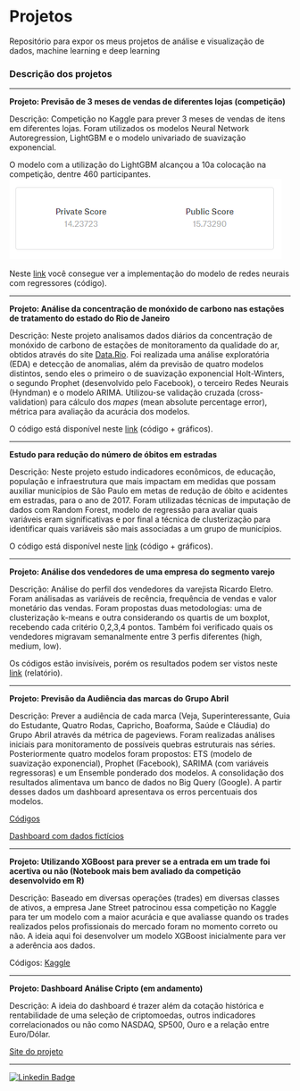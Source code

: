 # Projetos
Repositório para expor os meus projetos de análise e visualização de dados, machine learning e deep learning

### Descrição dos projetos

------------------------------
**<p>Projeto: Previsão de 3 meses de vendas de diferentes lojas (competição)</p>**
Descrição: Competição no Kaggle para prever 3 meses de vendas de itens em diferentes lojas. Foram utilizados os modelos Neural Network Autoregression, LightGBM e o modelo univariado de suavização exponencial.

O modelo com a utilização do LightGBM alcançou a 10a colocação na competição, dentre 460 participantes.
![](https://github.com/guilhermeagsouza/ImagensTabelasDosProjetos/blob/master/kaggle_score.PNG)

Neste [link](https://www.kaggle.com/guilhermeagsouza/neural-network-autoregression-15-73290) você consegue ver a implementação do modelo de redes neurais com regressores (código).

------------------------------
 **<p>Projeto: Análise da concentração de monóxido de carbono nas estações de tratamento do estado do Rio de Janeiro</p>**
 Descrição: Neste projeto analisamos dados diários da concentração de monóxido de carbono de estações de monitoramento da qualidade do ar, obtidos através do site [Data.Rio](http://www.data.rio). Foi realizada uma análise exploratória (EDA) e detecção de anomalias, além da previsão de quatro modelos distintos, sendo eles o primeiro o de suavização exponencial Holt-Winters, o segundo Prophet (desenvolvido pelo Facebook), o terceiro Redes Neurais (Hyndman) e o modelo ARIMA. Utilizou-se validação cruzada (cross-validation) para cálculo dos *mapes* (mean absolute percentage error), métrica para avaliação da acurácia dos modelos. 
 
 O código está disponível neste [link](https://github.com/guilhermeagsouza/Projetos/blob/master/2_Project.md) (código + gráficos).
 
 ------------------------------
 **<p>Estudo para redução do número de óbitos em estradas</p>**
Descrição: Neste projeto estudo indicadores econômicos, de educação, população e infraestrutura que mais impactam em medidas que possam auxiliar municípios de São Paulo em metas de redução de óbito e acidentes em estradas, para o ano de 2017. Foram utilizadas técnicas de imputação de dados com Random Forest, modelo de regressão para avaliar quais variáveis eram significativas e por final a técnica de clusterização para identificar quais variáveis são mais associadas a um grupo de municípios. 

 O código está disponível neste [link](https://github.com/guilhermeagsouza/Projetos/blob/master/3_Project.md) (código + gráficos).
 
 ------------------------------
 **<p>Projeto: Análise dos vendedores de uma empresa do segmento varejo</p>**
 Descrição: Análise do perfil dos vendedores da varejista Ricardo Eletro. Foram análisadas as variáveis de recência, frequência de vendas e valor monetário das vendas. Foram propostas duas metodologias: uma de clusterização k-means e outra considerando os quartis de um boxplot, recebendo cada critério 0,2,3,4 pontos. Também foi verificado quais os vendedores migravam semanalmente entre 3 perfis diferentes (high, medium, low). 
 
 Os códigos estão invisíveis, porém os resultados podem ser vistos neste [link](https://github.com/guilhermeagsouza/Projetos/blob/master/An%C3%A1lise%20Vendedores%20da%20Ricardo%20Eletro.pdf) (relatório).

------------------------------
 **<p>Projeto: Previsão da Audiência das marcas do Grupo Abril</p>**
 Descrição: Prever a audiência de cada marca (Veja, Superinteressante, Guia do Estudante, Quatro Rodas, Capricho, Boaforma, Saúde e Cláudia) do Grupo Abril através da métrica de pageviews. Foram realizadas análises iniciais para monitoramento de possíveis quebras estruturais nas séries. Posteriormente quatro modelos foram propostos: ETS (modelo de suavização exponencial), Prophet (Facebook), SARIMA (com variáveis regressoras) e um Ensemble ponderado dos modelos. A consolidação dos resultados alimentava um banco de dados no Big Query (Google). A partir desses dados um dashboard apresentava os erros percentuais dos modelos.
 
 [Códigos](https://github.com/guilhermeagsouza/previsao-abril)
 
 [Dashboard com dados fictícios](https://guilhermeagsouza.shinyapps.io/dashboard_audiencia/)


------------------------------
**<p>Projeto: Utilizando XGBoost para prever se a entrada em um trade foi acertiva ou não (Notebook mais bem avaliado da competição desenvolvido em R) </p>**
Descrição: Baseado em diversas operações (trades) em diversas classes de ativos, a empresa Jane Street patrocinou essa competição no Kaggle para ter um modelo com a maior acurácia e que avaliasse quando os trades realizados pelos profissionais do mercado foram no momento correto ou não. A ideia aqui foi desenvolver um modelo XGBoost inicialmente para ver a aderência aos dados.

Códigos: [Kaggle](https://www.kaggle.com/code/guilhermeagsouza/eda-tidymodels-approach-with-xgboost)

------------------------------

**<p>Projeto: Dashboard Análise Cripto (em andamento)</p>** 
Descrição: A ideia do dashboard é trazer além da cotação histórica e rentabilidade de uma seleção de criptomoedas, outros indicadores correlacionados ou não como NASDAQ, SP500, Ouro e a relação entre Euro/Dólar.

[Site do projeto](https://guilhermeagsouza.shinyapps.io/analise_cripto)

------------------------------

[![Linkedin Badge](https://img.shields.io/badge/-Guilherme-blue?style=flat-square&logo=Linkedin&logoColor=white&link=https://www.linkedin.com/in/guilhermeagsouza/)](https://www.linkedin.com/in/guilhermeagsouza/) 

